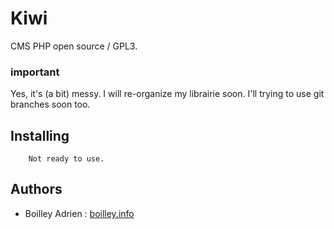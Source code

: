 # Kiwi
CMS PHP open source / GPL3.

### important
Yes, it's (a bit) messy. I will re-organize my librairie soon. I'll trying to use git branches soon too.

## Installing

```
    Not ready to use.
```

## Authors
* Boilley Adrien : [boilley.info](https://boilley.info)
